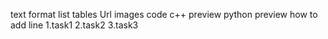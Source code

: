 text format
list
tables
Url
images
code
c++ preview
python preview
how to add line
1.task1
2.task2
3.task3
